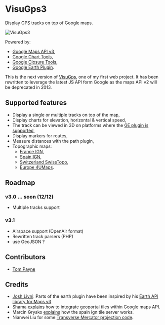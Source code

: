 # VisuGps3

Display GPS tracks on top of Google maps.

![VisuGps3](https://raw.github.com/vicb/VisuGps3/master/doc/vgps3.jpg)

Powered by:

- [Google Maps API v3](https://developers.google.com/maps/documentation/javascript/),
- [Google Chart Tools](https://developers.google.com/chart/),
- [Google Closure Tools](https://developers.google.com/closure/),
- [Google Earth Plugin](http://www.google.com/earth/explore/products/plugin.html).

This is the next version of [VisuGps](https://github.com/vicb/VisuGps), one of my
first web project. It has been rewritten to leverage the latest JS API form Google
as the maps API v2 will be deprecated in 2013.

## Supported features

- Display a single or multiple tracks on top of the map,
- Display charts for elevation, horizontal & vertical speed,
- The track can be viewed in 3D on platforms where the [GE plugin is supported](http://www.google.com/earth/explore/products/plugin.html),
- Display markers for routes,
- Measure distances with the path plugin,
- Topographic maps:
  - [France IGN](http://www.ign.fr/),
  - [Spain IGN](http://www.ign.es/),
  - [Switzerland SwissTopo](http://www.swisstopo.ch/),
  - [Europe 4UMaps](http://www.4umaps.eu/).

## Roadmap

### v3.0 ... soon (12/12)

- Multiple tracks support

### v3.1

- Airspace support (OpenAir format)
- Rewritten track parsers (PHP)
- use GeoJSON ?

## Contributors

- [Tom Payne](https://github.com/twpayne)

## Credits

- [Josh Livni](https://github.com/jlivni): Parts of the earth plugin have been inspired by his
  [Earth API library for Maps v3](http://code.google.com/p/google-maps-utility-library-v3/source/browse/trunk/googleearth/src/googleearth.js)
- Shama [explains](http://www.developpez.net/forums/d999116/applications/sig-systeme-dinformation-geographique/ign-api-geoportail/affichage-couches-ign-sous-googlemap/) how to integrate geoportal tiles within Google maps API.
- Marcin Grysko [explains](http://grysz.com/2011/04/12/how-ign-tile-servers-work/) how the spain ign tile server works.
- Nianwei Liu for some [Transverse Mercator projection code](http://code.google.com/p/google-maps-utility-library-v3/source/browse/trunk/arcgislink/src/arcgislink.js).
